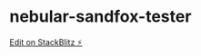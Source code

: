 # nebular-sandfox-tester

[Edit on StackBlitz ⚡️](https://stackblitz.com/edit/nebular-sandfox-tester)